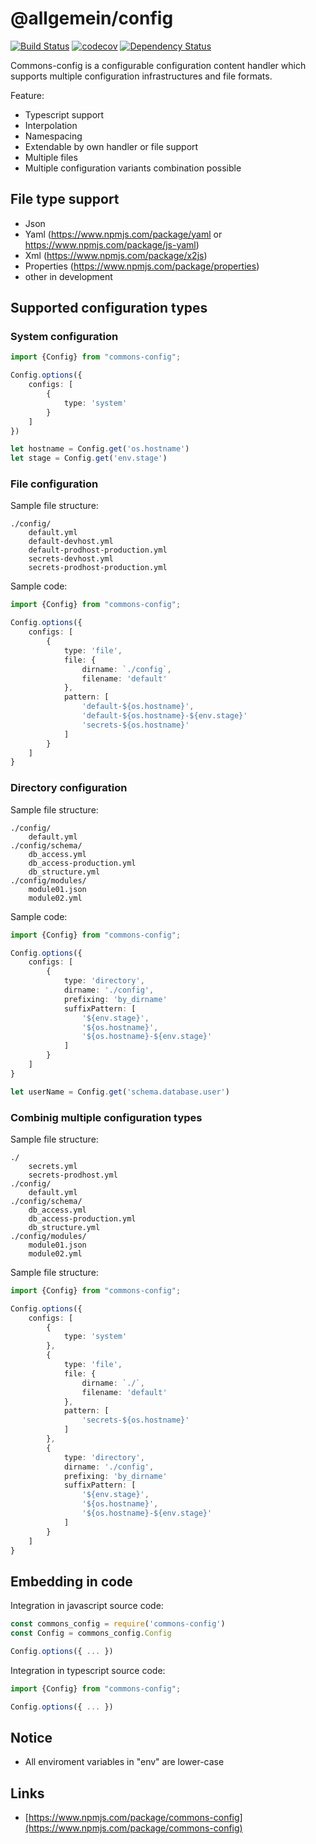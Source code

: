 
# @allgemein/config

[![Build Status](https://travis-ci.org/allgemein-node/config.svg?branch=master)](https://travis-ci.org/allgemein-node/config)
[![codecov](https://codecov.io/gh/allgemein-node/config/branch/master/graph/badge.svg)](https://codecov.io/gh/allgemein-node/config)
[![Dependency Status](https://david-dm.org/allgemein-node/config.svg)](https://david-dm.org/allgemein-node/config)


Commons-config is a configurable configuration content handler which supports
multiple configuration infrastructures and file formats.

Feature:

* Typescript support
* Interpolation
* Namespacing
* Extendable by own handler or file support
* Multiple files
* Multiple configuration variants combination possible


## File type support

* Json
* Yaml (https://www.npmjs.com/package/yaml or https://www.npmjs.com/package/js-yaml)
* Xml (https://www.npmjs.com/package/x2js)
* Properties (https://www.npmjs.com/package/properties)
* other in development

## Supported configuration types

### System configuration

```ts
import {Config} from "commons-config";

Config.options({
    configs: [
        {
            type: 'system'
        }
    ]
})

let hostname = Config.get('os.hostname')
let stage = Config.get('env.stage')
```


### File configuration

Sample file structure:

```
./config/
    default.yml
    default-devhost.yml
    default-prodhost-production.yml
    secrets-devhost.yml
    secrets-prodhost-production.yml
```

Sample code:

```ts
import {Config} from "commons-config";

Config.options({
    configs: [
        {
            type: 'file',
            file: {
                dirname: `./config`,
                filename: 'default'
            },
            pattern: [
                'default-${os.hostname}',
                'default-${os.hostname}-${env.stage}'
                'secrets-${os.hostname}'
            ]
        }
    ]
}
```

### Directory configuration

Sample file structure:

```
./config/
    default.yml
./config/schema/
    db_access.yml
    db_access-production.yml
    db_structure.yml
./config/modules/
    module01.json
    module02.yml

```


Sample code:

```ts
import {Config} from "commons-config";

Config.options({
    configs: [
        {
            type: 'directory',
            dirname: './config',
            prefixing: 'by_dirname'
            suffixPattern: [
                '${env.stage}',
                '${os.hostname}',
                '${os.hostname}-${env.stage}'
            ]
        }
    ]
}

let userName = Config.get('schema.database.user')
```

### Combinig multiple configuration types

Sample file structure:

```
./
    secrets.yml
    secrets-prodhost.yml
./config/
    default.yml
./config/schema/
    db_access.yml
    db_access-production.yml
    db_structure.yml
./config/modules/
    module01.json
    module02.yml

```


Sample file structure:

```ts
import {Config} from "commons-config";

Config.options({
    configs: [
        {
            type: 'system'
        },
        {
            type: 'file',
            file: {
                dirname: `./`,
                filename: 'default'
            },
            pattern: [
                'secrets-${os.hostname}'
            ]
        },
        {
            type: 'directory',
            dirname: './config',
            prefixing: 'by_dirname'
            suffixPattern: [
                '${env.stage}',
                '${os.hostname}',
                '${os.hostname}-${env.stage}'
            ]
        }
    ]
}

```



## Embedding in code

Integration in javascript source code:

```js
const commons_config = require('commons-config')
const Config = commons_config.Config

Config.options({ ... })
```

Integration in typescript source code:

```js
import {Config} from "commons-config";

Config.options({ ... })
```

## Notice

* All enviroment variables in "env" are lower-case




## Links

* [https://www.npmjs.com/package/commons-config](https://www.npmjs.com/package/commons-config)
